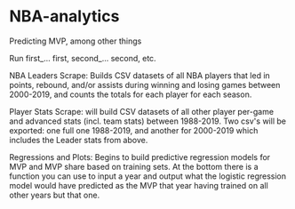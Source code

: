 # NBA-analytics
Predicting MVP, among other things

Run first_... first, second_... second, etc.

NBA Leaders Scrape: Builds CSV datasets of all NBA players that led in points, rebound, and/or assists during winning and losing games between 2000-2019, and counts the totals for each player for each season.

Player Stats Scrape: will build CSV datasets of all other player per-game and advanced stats (incl. team stats) between 1988-2019. Two csv's will be exported: one full one 1988-2019, and another for 2000-2019 which includes the Leader stats from above.

Regressions and Plots: Begins to build predictive regression models for MVP and MVP share based on training sets. At the bottom there is a function you can use to input a year and output what the logistic regression model would have predicted as the MVP that year having trained on all other years but that one.
